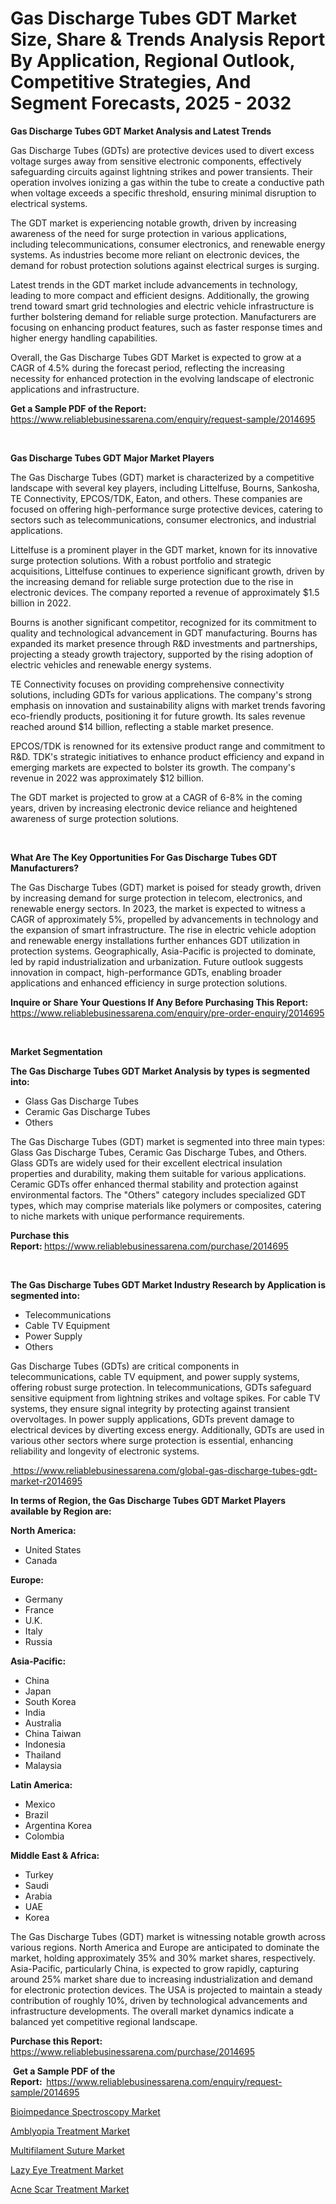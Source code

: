 <p><h1>Gas Discharge Tubes GDT Market Size, Share & Trends Analysis Report By Application, Regional Outlook, Competitive Strategies, And Segment Forecasts, 2025 - 2032</h1></p><p><strong>Gas Discharge Tubes GDT Market Analysis and Latest Trends</strong></p>
<p><p>Gas Discharge Tubes (GDTs) are protective devices used to divert excess voltage surges away from sensitive electronic components, effectively safeguarding circuits against lightning strikes and power transients. Their operation involves ionizing a gas within the tube to create a conductive path when voltage exceeds a specific threshold, ensuring minimal disruption to electrical systems.</p><p>The GDT market is experiencing notable growth, driven by increasing awareness of the need for surge protection in various applications, including telecommunications, consumer electronics, and renewable energy systems. As industries become more reliant on electronic devices, the demand for robust protection solutions against electrical surges is surging.</p><p>Latest trends in the GDT market include advancements in technology, leading to more compact and efficient designs. Additionally, the growing trend toward smart grid technologies and electric vehicle infrastructure is further bolstering demand for reliable surge protection. Manufacturers are focusing on enhancing product features, such as faster response times and higher energy handling capabilities.</p><p>Overall, the Gas Discharge Tubes GDT Market is expected to grow at a CAGR of 4.5% during the forecast period, reflecting the increasing necessity for enhanced protection in the evolving landscape of electronic applications and infrastructure.</p></p>
<p><strong>Get a Sample PDF of the Report:&nbsp;</strong> <a href="https://www.reliablebusinessarena.com/enquiry/request-sample/2014695?utm_campaign=2933&utm_medium=2&utm_source=Github&utm_content=ia&utm_term=06042025&utm_id=gas-discharge-tubes-gdt">https://www.reliablebusinessarena.com/enquiry/request-sample/2014695</a></p>
<p>&nbsp;</p>
<p><strong>Gas Discharge Tubes GDT Major Market Players</strong></p>
<p><p>The Gas Discharge Tubes (GDT) market is characterized by a competitive landscape with several key players, including Littelfuse, Bourns, Sankosha, TE Connectivity, EPCOS/TDK, Eaton, and others. These companies are focused on offering high-performance surge protective devices, catering to sectors such as telecommunications, consumer electronics, and industrial applications.</p><p>Littelfuse is a prominent player in the GDT market, known for its innovative surge protection solutions. With a robust portfolio and strategic acquisitions, Littelfuse continues to experience significant growth, driven by the increasing demand for reliable surge protection due to the rise in electronic devices. The company reported a revenue of approximately $1.5 billion in 2022.</p><p>Bourns is another significant competitor, recognized for its commitment to quality and technological advancement in GDT manufacturing. Bourns has expanded its market presence through R&D investments and partnerships, projecting a steady growth trajectory, supported by the rising adoption of electric vehicles and renewable energy systems.</p><p>TE Connectivity focuses on providing comprehensive connectivity solutions, including GDTs for various applications. The company's strong emphasis on innovation and sustainability aligns with market trends favoring eco-friendly products, positioning it for future growth. Its sales revenue reached around $14 billion, reflecting a stable market presence.</p><p>EPCOS/TDK is renowned for its extensive product range and commitment to R&D. TDK's strategic initiatives to enhance product efficiency and expand in emerging markets are expected to bolster its growth. The company's revenue in 2022 was approximately $12 billion.</p><p>The GDT market is projected to grow at a CAGR of 6-8% in the coming years, driven by increasing electronic device reliance and heightened awareness of surge protection solutions.</p></p>
<p>&nbsp;</p>
<p><strong>What Are The Key Opportunities For Gas Discharge Tubes GDT Manufacturers?</strong></p>
<p><p>The Gas Discharge Tubes (GDT) market is poised for steady growth, driven by increasing demand for surge protection in telecom, electronics, and renewable energy sectors. In 2023, the market is expected to witness a CAGR of approximately 5%, propelled by advancements in technology and the expansion of smart infrastructure. The rise in electric vehicle adoption and renewable energy installations further enhances GDT utilization in protection systems. Geographically, Asia-Pacific is projected to dominate, led by rapid industrialization and urbanization. Future outlook suggests innovation in compact, high-performance GDTs, enabling broader applications and enhanced efficiency in surge protection solutions.</p></p>
<p><strong>Inquire or Share Your Questions If Any Before Purchasing This Report:</strong> <a href="https://www.reliablebusinessarena.com/enquiry/pre-order-enquiry/2014695?utm_campaign=2933&utm_medium=2&utm_source=Github&utm_content=ia&utm_term=06042025&utm_id=gas-discharge-tubes-gdt">https://www.reliablebusinessarena.com/enquiry/pre-order-enquiry/2014695</a></p>
<p>&nbsp;</p>
<p><strong>Market Segmentation</strong></p>
<p><strong>The Gas Discharge Tubes GDT Market Analysis by types is segmented into:</strong></p>
<p><ul><li>Glass Gas Discharge Tubes</li><li>Ceramic Gas Discharge Tubes</li><li>Others</li></ul></p>
<p><p>The Gas Discharge Tubes (GDT) market is segmented into three main types: Glass Gas Discharge Tubes, Ceramic Gas Discharge Tubes, and Others. Glass GDTs are widely used for their excellent electrical insulation properties and durability, making them suitable for various applications. Ceramic GDTs offer enhanced thermal stability and protection against environmental factors. The "Others" category includes specialized GDT types, which may comprise materials like polymers or composites, catering to niche markets with unique performance requirements.</p></p>
<p><strong>Purchase this Report:&nbsp;</strong><a href="https://www.reliablebusinessarena.com/purchase/2014695?utm_campaign=2933&utm_medium=2&utm_source=Github&utm_content=ia&utm_term=06042025&utm_id=gas-discharge-tubes-gdt">https://www.reliablebusinessarena.com/purchase/2014695</a></p>
<p>&nbsp;</p>
<p><strong>The Gas Discharge Tubes GDT Market Industry Research by Application is segmented into:</strong></p>
<p><ul><li>Telecommunications</li><li>Cable TV Equipment</li><li>Power Supply</li><li>Others</li></ul></p>
<p><p>Gas Discharge Tubes (GDTs) are critical components in telecommunications, cable TV equipment, and power supply systems, offering robust surge protection. In telecommunications, GDTs safeguard sensitive equipment from lightning strikes and voltage spikes. For cable TV systems, they ensure signal integrity by protecting against transient overvoltages. In power supply applications, GDTs prevent damage to electrical devices by diverting excess energy. Additionally, GDTs are used in various other sectors where surge protection is essential, enhancing reliability and longevity of electronic systems.</p></p>
<p><a href="https://www.reliablebusinessarena.com/global-gas-discharge-tubes-gdt-market-r2014695?utm_campaign=2933&utm_medium=2&utm_source=Github&utm_content=ia&utm_term=06042025&utm_id=gas-discharge-tubes-gdt">&nbsp;https://www.reliablebusinessarena.com/global-gas-discharge-tubes-gdt-market-r2014695</a></p>
<p><strong>In terms of Region, the Gas Discharge Tubes GDT Market Players available by Region are:</strong></p>
<p>
    <p> <strong> North America: </strong>
        <ul>
            <li>United States</li>
            <li>Canada</li>
        </ul>
        </p> 
    <p> <strong> Europe: </strong>
        <ul>
            <li>Germany</li>
            <li>France</li>
            <li>U.K.</li>
            <li>Italy</li>
            <li>Russia</li>
        </ul>
        </p> 
    <p> <strong> Asia-Pacific: </strong>
        <ul>
            <li>China</li>
            <li>Japan</li>
            <li>South Korea</li>
            <li>India</li>
            <li>Australia</li>
            <li>China Taiwan</li>
            <li>Indonesia</li>
            <li>Thailand</li>
            <li>Malaysia</li>
        </ul>
        </p> 
    <p> <strong> Latin America: </strong>
        <ul>
            <li>Mexico</li>
            <li>Brazil</li>
            <li>Argentina Korea</li>
            <li>Colombia</li>
        </ul>
        </p> 
    <p> <strong> Middle East & Africa: </strong>
        <ul>
            <li>Turkey</li>
            <li>Saudi</li>
            <li>Arabia</li>
            <li>UAE</li>
            <li>Korea</li>
        </ul>
    </p>
    </p>
<p><p>The Gas Discharge Tubes (GDT) market is witnessing notable growth across various regions. North America and Europe are anticipated to dominate the market, holding approximately 35% and 30% market shares, respectively. Asia-Pacific, particularly China, is expected to grow rapidly, capturing around 25% market share due to increasing industrialization and demand for electronic protection devices. The USA is projected to maintain a steady contribution of roughly 10%, driven by technological advancements and infrastructure developments. The overall market dynamics indicate a balanced yet competitive regional landscape.</p></p>
<p><strong>Purchase this Report: </strong><a href="https://www.reliablebusinessarena.com/purchase/2014695?utm_campaign=2933&utm_medium=2&utm_source=Github&utm_content=ia&utm_term=06042025&utm_id=gas-discharge-tubes-gdt">https://www.reliablebusinessarena.com/purchase/2014695</a></p>
<p>&nbsp;<strong>Get a Sample PDF of the Report:&nbsp;&nbsp;</strong><a href="https://www.reliablebusinessarena.com/enquiry/request-sample/2014695?utm_campaign=2933&utm_medium=2&utm_source=Github&utm_content=ia&utm_term=06042025&utm_id=gas-discharge-tubes-gdt">https://www.reliablebusinessarena.com/enquiry/request-sample/2014695</a></p>
<p><strong></strong></p>
<p><p><a href="https://www.linkedin.com/pulse/bioimpedance-spectroscopy-market-transformation-comparative-01d3c?utm_campaign=2933&utm_medium=2&utm_source=Github&utm_content=ia&utm_term=06042025&utm_id=gas-discharge-tubes-gdt">Bioimpedance Spectroscopy Market</a></p><p><a href="https://www.linkedin.com/pulse/amblyopia-treatmentmarket-size-trends-growth-rate-15-cagr-from-fib4c?utm_campaign=2933&utm_medium=2&utm_source=Github&utm_content=ia&utm_term=06042025&utm_id=gas-discharge-tubes-gdt">Amblyopia Treatment Market</a></p><p><a href="https://www.linkedin.com/pulse/comprehensive-market-analysis-multifilament-suture-projected-fspgc?utm_campaign=2933&utm_medium=2&utm_source=Github&utm_content=ia&utm_term=06042025&utm_id=gas-discharge-tubes-gdt">Multifilament Suture Market</a></p><p><a href="https://www.linkedin.com/pulse/lazy-eye-treatment-market-size-expanding-cagr-118-period-7mbtc?utm_campaign=2933&utm_medium=2&utm_source=Github&utm_content=ia&utm_term=06042025&utm_id=gas-discharge-tubes-gdt">Lazy Eye Treatment Market</a></p><p><a href="https://www.linkedin.com/pulse/global-acne-scar-treatment-marketprofits-competitive-strategiesmarket-8a13c?utm_campaign=2933&utm_medium=2&utm_source=Github&utm_content=ia&utm_term=06042025&utm_id=gas-discharge-tubes-gdt">Acne Scar Treatment Market</a></p></p>